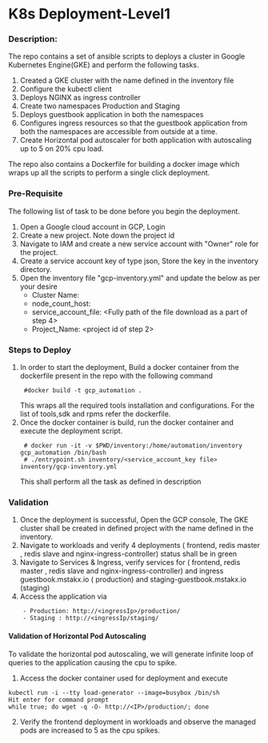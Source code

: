 # K8s Deployment-Level1

### Description:
The repo contains a set of ansible scripts to deploys a cluster in Google Kubernetes Engine(GKE) and perform the following tasks.
  1.  Created a GKE cluster with the name defined in the inventory file
  2.  Configure the kubectl client
  3.  Deploys NGINX as ingress controller
  4.  Create two namespaces Production and Staging
  5.  Deploys guestbook application in both the namespaces
  6.  Configures ingress resources so that the guestbook application from both the namespaces are accessible from outside at a time.
  7.  Create Horizontal pod autoscaler for both application with autoscaling up to 5 on 20% cpu load.
  
The repo also contains a Dockerfile for building a docker image which wraps up all the scripts to perform a single click deployment. 

### Pre-Requisite
The following list of task to be done before you begin the deployment.
  1.  Open a Google cloud account in GCP, Login 
  2.  Create a new project. Note down the project id <projectname-random number>
  3.  Navigate to IAM and create a new service account with "Owner" role for the project.
  4.  Create a service account key of type json, Store the key in the inventory directory.
  5.  Open the inventory file "gcp-inventory.yml" and update the below as per your desire
       - Cluster Name: <As per your desire or leave as it is> 
       - node_count_host: <As per your desire or leave as it is>
       - service_account_file: <Fully path of the file download as a part of step 4> 
       - Project_Name: <project id of step 2>
  
### Steps to Deploy
1. In order to start the deployment, Build a docker container from the dockerfile present in the repo with the following command
   ``` 
    #docker build -t gcp_automation .
   ``` 
   This wraps all the required tools installation and configurations. For the list of tools,sdk and rpms refer the dockerfile.
2. Once the docker container is build, run the docker container and execute the deployment script.
   ```
    # docker run -it -v $PWD/inventory:/home/automation/inventory gcp_automation /bin/bash
    # ./entrypoint.sh inventory/<service_account_key file> inventory/gcp-inventory.yml 
   ```
   This shall perform all the task as defined in description
   
### Validation 
1. Once the deployment is successful, Open the GCP console, The GKE cluster shall be created in defined project with the name defined in  the inventory.
2. Navigate to workloads and verify 4 deployments ( frontend, redis master , redis slave and nginx-ingress-controller) status shall be in green
3. Navigate to Services & Ingress, verify services for ( frontend, redis master , redis slave and nginx-ingress-controller) and ingress guestbook.mstakx.io ( production) and staging-guestbook.mstakx.io	(staging)
4. Access the application via
```
    - Production: http://<ingressIp>/production/
    - Staging : http://<ingressIp/staging/
```
#### Validation of Horizontal Pod Autoscaling
To validate the horizontal pod autoscaling, we will generate infinite loop of queries to the application causing the cpu to spike.
1. Access the docker container used for deployment and execute
```
kubectl run -i --tty load-generator --image=busybox /bin/sh
Hit enter for command prompt
while true; do wget -q -O- http://<IP>/production/; done
```
2. Verify the frontend deployment in workloads and observe the managed pods are increased to 5 as the cpu spikes.

